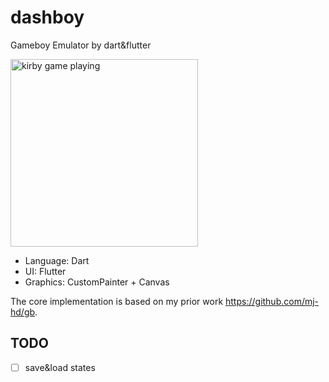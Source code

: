 # dashboy

Gameboy Emulator by dart&flutter

<img width="300" alt="kirby game playing" src="https://user-images.githubusercontent.com/6854255/137366587-3944a1b3-c7dd-4d85-b8e6-df48c1105c29.png">

- Language: Dart
- UI: Flutter
- Graphics: CustomPainter + Canvas

The core implementation is based on my prior work https://github.com/mj-hd/gb.

## TODO

- [ ] save&load states
